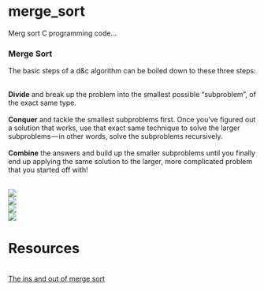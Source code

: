 # merge_sort
Merg sort C programming code...

<h3>Merge Sort</h3>
The basic steps of a d&c algorithm can be boiled down to these three steps:<br><br>

<strong>Divide</strong> and break up the problem into the smallest possible “subproblem”, of the exact same type.<br><br>
<strong>Conquer</strong> and tackle the smallest subproblems first. Once you’ve figured out a solution that works, use that exact same technique to solve the larger subproblems — in other words, solve the subproblems recursively.<br><br>
<strong>Combine</strong> the answers and build up the smaller subproblems until you finally end up applying the same solution to the larger, more complicated problem that you started off with!<br><br>

<img src="https://cdn-images-1.medium.com/max/1600/1*Gu7ROST8xBe8mpvwVd0nUg.jpeg" /> <br>
<img src="https://cdn-images-1.medium.com/max/1600/1*weVLB4M6m9J7wiPZXDasrg.jpeg" /> <br>
<img src="https://cdn-images-1.medium.com/max/1600/1*p6pvuQ0mKCYkx3ZXv6ufgw.jpeg" /> <br>
<img src="https://cdn-images-1.medium.com/max/1600/1*V1QaE66T3SgIIO-jv0-fHw.jpeg" /> <br>

<h1> Resources </h1><br>
<a href="https://medium.com/basecs/making-sense-of-merge-sort-part-1-49649a143478"> The ins and out of merge sort </a>

